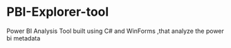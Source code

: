 # PBI-Explorer-tool
 Power BI Analysis Tool built using C# and WinForms ,that analyze the power bi metadata
